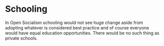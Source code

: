 ---
---

# Schooling

In Open Socialism schooling would not see huge change aside from adopting whatever is considered best practice and of course everyone would have equal education opportunities. There would be no such thing as private schools.
